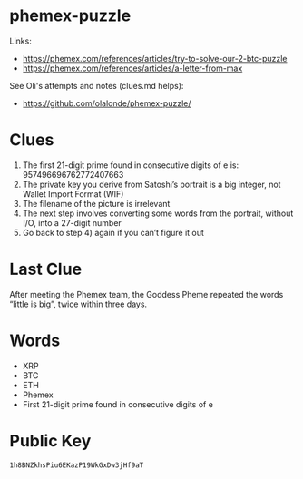 # phemex-puzzle
Links:
* https://phemex.com/references/articles/try-to-solve-our-2-btc-puzzle
* https://phemex.com/references/articles/a-letter-from-max

See Oli's attempts and notes (clues.md helps):
* https://github.com/olalonde/phemex-puzzle/

# Clues
1. The first 21-digit prime found in consecutive digits of e is: 957496696762772407663
2. The private key you derive from Satoshi’s portrait is a big integer, not Wallet Import Format (WIF)
3. The filename of the picture is irrelevant
4. The next step involves converting some words from the portrait, without I/O, into a 27-digit number
5. Go back to step 4) again if you can’t figure it out

# Last Clue
After meeting the Phemex team, the Goddess Pheme repeated the words “little is big”, twice within three days.

# Words
* XRP
* BTC
* ETH
* Phemex
* First 21-digit prime found in consecutive digits of e

# Public Key
`1h8BNZkhsPiu6EKazP19WkGxDw3jHf9aT`
